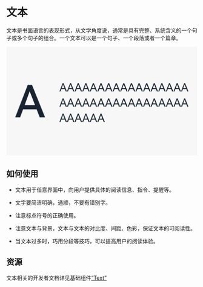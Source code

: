 # 文本


文本是书面语言的表现形式，从文学角度说，通常是具有完整、系统含义的一个句子或多个句子的组合。一个文本可以是一个句子、一个段落或者一个篇章。


![文本_sub_1](figures/文本_sub_1.png)


## 如何使用

- 文本用于任意界面中，向用户提供具体的阅读信息、指令、提醒等。

- 文字要简洁明确，通顺，不要有错别字。

- 注意标点符号的正确使用。

- 注意文本与背景，文本与文本的对比度、间距、色彩，保证文本的可阅读性。

- 当文本过多时，巧用分段等技巧，可以提高用户的阅读体验。


## 资源

文本相关的开发者文档详见基础组件[“Text”](https://gitee.com/openharmony/docs/blob/master/zh-cn/application-dev/reference/arkui-ts/ts-basic-components-text.md)
